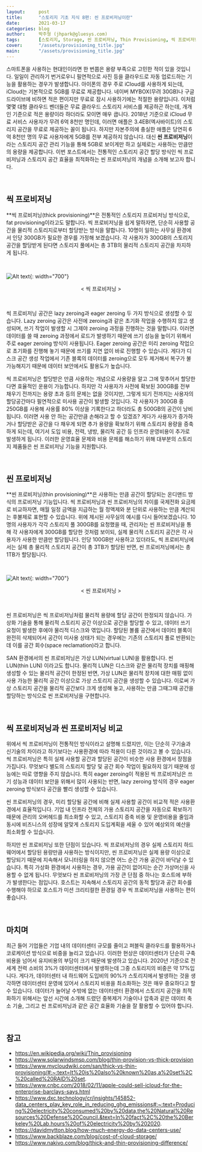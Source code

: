 ```yaml
---
layout:     post
title:      "스토리지 기초 지식 8편: 씬 프로비저닝이란"
date:       2021-03-17
categories: blog
author:     박주형 (jhpark@gluesys.com)
tags:       [스토리지, Storage, 씬 프로비저닝, Thin Provisioning, 씩 프로비저닝, Thick Provisioning, 스토리지 관리, Storage Management, 스토리지 가상화, Storage Virtualization]
cover:      "/assets/provisioning_title.jpg"
main:       "/assets/provisioning_title.jpg"
---
```


스마트폰을 사용하는 현대인이라면 한 번쯤은 용량 부족으로 고민한 적이 있을 것입니다. 일일이 관리하기 번거로우니 필연적으로 사진 등을 클라우드로 자동 업로드하는 기능을 활용하는 경우가 발생합니다. 아이폰의 경우 주로 iCloud를 사용하게 되는데, iCloud는 기본적으로 5GB를 무료로 제공합니다. 네이버 MYBOX(무려 30GB)나 구글 드라이브에 비하면 적은 편이지만 무료로 잠시 사용하기에는 적절한 용량입니다. 이처럼 몇몇 대형 클라우드 벤더들은 무료 클라우드 스토리지 서비스를 제공하곤 하는데, 개개인 기준으로 적은 용량이라 하더라도 모이면 매우 큽니다. 2018년 기준으로 iCloud 무료 서비스 사용자가 무려 6억 8천만 명인데, 이러면 애플은 3.4EB(엑사바이트)의 스토리지 공간을 무료로 제공하는 꼴이 됩니다. 하지만 자본주의에 충실한 애플은 당연히 6억 8천만 명의 무료 사용자에게 5GB를 전부 제공하지 않습니다. 대신 **씬 프로비저닝**이라는 스토리지 공간 관리 기능을 통해 5GB로 보이게만 하고 실제로는 사용하는 만큼만의 용량을 제공합니다. 이번 포스트에서는 전통적인 스토리지 공간 할당 방식인 씩 프로비저닝과 스토리지 공간 효율을 최적화하는 씬 프로비저닝의 개념을 소개해 보고자 합니다.  

&nbsp;

## 씩 프로비저닝
  
**씩 프로비저닝(thick provisioning)**은 전통적인 스토리지 프로비저닝 방식으로, fat provisioning이라고도 말합니다. 씩 프로비저닝을 쉽게 말하자면, 단순히 사용할 공간을 물리적 스토리지로부터 할당받는 방식을 말합니다. 10명이 일하는 사무실 환경에서 인당 300GB가 필요한 경우를 가정해 보겠습니다. 각 사용자가 300GB의 스토리지 공간을 할당받게 된다면 스토리지 풀에서는 총 3TB의 물리적 스토리지 공간을 차지하게 됩니다.   
  
&nbsp;
  
![Alt text](/assets/thick_provisioning.png){: width="700"}
<center>&#60; 씩 프로비저닝 &#62;</center>
  
&nbsp;
  
씩 프로비저닝 공간은 lazy zeroing과 eager zeroing 두 가지 방식으로 생성할 수 있습니다. Lazy zeroing 공간은 사전에 zeroing과 같은 초기화 작업을 수행하지 않고 생성되며, 쓰기 작업이 발생할 시 그제야 zeroing 과정을 진행하는 것을 말합니다. 이러면 데이터를 쓸 때 zeroing 과정에서 로드가 발생하기 때문에 쓰기 성능을 높이기 위해서 주로 eager zeroing 방식이 사용됩니다. Eager zeroing 공간은 미리 zeroing 작업으로 초기화를 진행해 놓기 때문에 쓰기를 지연 없이 바로 진행할 수 있습니다. 게다가 디스크 공간 생성 작업에서 기존 블록의 데이터를 zeroing으로 모두 제거해서 복구가 불가능해지기 때문에 데이터 보안에서도 활용도가 높습니다.  
  
씩 프로비저닝은 할당받은 만큼 사용하는 개념으로 사용량을 알고 그에 맞추어서 할당한다면 효율적인 운용이 가능합니다. 하지만 각 사용자가 사전에 확보된 300GB를 전부 채우기 전까지는 용량 초과 등의 문제는 없을 것이지만, 그렇게 되기 전까지는 사용자의 할당공간마다 필연적으로 미사용 공간이 발생할 것입니다. 각 사용자가 300GB 중 250GB를 사용해 사용률 80% 이상을 기록한다고 하더라도 총 500GB의 공간이 낭비됩니다. 이러면 사용 안 하는 공간만큼 손해라고 할 수 있겠죠? 게다가 사용자가 증가하거나 할당받은 공간을 다 채우게 되면 추가 용량을 확보하기 위해 스토리지 용량을 증축하게 되는데, 여기서 도입 비용, 전력, 냉방, 물리적 공간 등 인프라 운영비용이 추가로 발생하게 됩니다. 이러한 운영효율 문제와 비용 문제를 해소하기 위해 대부분의 스토리지 제품들은 씬 프로비저닝 기능을 지원합니다.  
  
&nbsp;
  
## 씬 프로비저닝
  
**씬 프로비저닝(thin provisioning)**은 사용하는 만큼 공간이 할당되는 온디맨드 방식의 프로비저닝 기능입니다. 씩 프로비저닝과 씬 프로비저닝의 차이를 국제전화 요금제로 비교하자면, 매월 일정 금액을 지급하는 월 정액제와 분 단위로 사용하는 만큼 계산되는 후불제로 표현할 수 있습니다. 위에 제시된 사무실의 예시를 다시 들어보겠습니다. 10명의 사용자가 각각 스토리지 풀 300GB를 요청했을 때, 관리자는 씬 프로비저닝을 통해 각 사용자에게 300GB를 할당한 것처럼 보이되, 실제 물리적 스토리지 공간은 각 사용자가 사용한 만큼만 할당됩니다. 인당 100GB만 사용하고 있더라도, 씩 프로비저닝에서는 실제 총 물리적 스토리지 공간이 총 3TB가 할당된 반면, 씬 프로비저닝에서는 총 1TB가 할당됩니다. 
  
&nbsp;
  
![Alt text](/assets/thin_provisioning.png){: width="700"}
<center>&#60; 씬 프로비저닝 &#62;</center>
  
&nbsp;
  
씬 프로비저닝은 씩 프로비저닝처럼 물리적 용량에 할당 공간이 한정되지 않습니다. 가상화 기술을 통해 물리적 스토리지 공간 이상으로 공간을 할당할 수 있고, 데이터 쓰기 요청이 발생한 후에야 물리적 디스크와 엮입니다. 할당된 볼륨 공간에서 데이터 블록이 완전히 삭제되어서 공간이 미사용 상태가 되는 경우에는 기존의 스토리지 풀로 반환되는데 이를 공간 회수(space reclamation)라고 합니다.  
  
SAN 환경에서의 씬 프로비저닝은 가상 LUN(virtual LUN)을 활용합니다. 씬 LUN(thin LUN) 이라고도 합니다. 물리적 LUN은 디스크와 같은 물리적 장치를 매핑해 생성할 수 있는 물리적 공간이 한정된 반면, 가상 LUN은 물리적 장치에 대한 매핑 없이 사용 가능한 물리적 공간 이상으로 가상 스토리지 공간을 생성할 수 있습니다. 이로써 가상 스토리지 공간을 물리적 공간보다 크게 생성해 놓고, 사용하는 만큼 그때그때 공간을 할당하는 방식으로 씬 프로비저닝을 구현합니다.  
  
&nbsp;  

## 씩 프로비저닝과 씬 프로비저닝 비교
  
위에서 씩 프로비저닝이 전통적인 방식이라고 설명해 드렸지만, 이는 단순히 구기술과 신기술의 차이라고 하기보다는 사용환경에 따라 적용이 다른 것이라고 볼 수 있습니다. 씩 프로비저닝은 특히 실제 사용할 공간과 할당된 공간이 비슷한 사용 환경에서 장점을 가집니다. 무엇보다 별도의 스토리지 할당 및 공간 회수 작업이 필요하지 않기 때문에 성능에는 따로 영향을 주지 않습니다. 특히 eager zeroing이 적용된 씩 프로비저닝은 쓰기 성능과 데이터 보안을 위해서 많이 사용되는 반면, lazy zeroing 방식의 경우 eager zeroing 방식보다 공간을 빨리 생성할 수 있습니다.  
  
씬 프로비저닝의 경우, 미리 할당될 공간에 비해 실제 사용할 공간이 비교적 적은 사용환경에서 효율적입니다. 기업 내 인프라 전체의 가용 스토리지 공간을 자동으로 확보하기 때문에 관리의 오버헤드를 최소화할 수 있고, 스토리지 증축 비용 및 운영비용을 줄임과 동시에 비즈니스의 성장에 알맞게 스토리지 도입계획을 세울 수 있어 예상외의 예산을 최소화할 수 있습니다.  
  
하지만 씬 프로비저닝 또한 단점이 있습니다. 씩 프로비저닝의 경우 실제 스토리지 하드웨어에서 할당된 용량만큼 사용하는 방식이지만, 씬 프로비저닝은 실제 용량 이상으로 할당되기 때문에 지속해서 모니터링을 하지 않으면 어느 순간 가용 공간이 바닥날 수 있습니다. 특히 가상화 환경에서 사용하는 경우, 가용 공간이 없어지는 순간 가상머신을 사용할 수 없게 됩니다. 무엇보다 씬 프로비저닝의 가장 큰 단점 중 하나는 호스트에 부하가 발생한다는 점입니다. 호스트는 지속해서 스토리지 공간의 동적 할당과 공간 회수를 수행해야 하므로 호스트가 미션 크리티컬한 환경일 경우 씩 프로비저닝을 사용하는 편이 좋습니다.  
  
&nbsp;
  
## 마치며
  
최근 들어 기업들은 기업 내의 데이터센터 규모를 줄이고 퍼블릭 클라우드를 활용하거나 코로케이션 방식으로 비중을 늘리고 있습니다. 이러한 현상은 데이터센터가 단순히 구축 비용을 넘어서 유지비용의 부담이 크기 때문에 발생하고 있습니다. 2020년 기준으로 전 세계 전력 소비의 3%가 데이터센터에서 발생하는데 그중 스토리지의 비중은 약 17%입니다. 게다가, 데이터센터 내 하드웨어 도입비의 90%가 스토리지에서 발생하는 것을 생각하면 데이터센터 운영에 있어서 스토리지 비용을 최소화하는 것은 매우 중요하다고 할 수 있습니다. 데이터가 늘어날 수밖에 없는 데이터센터 환경에서 스토리지 공간을 최적화하기 위해서는 앞선 시간에 소개해 드렸던 중복제거 기술이나 압축과 같은 데이터 축소 기술, 그리고 씬 프로비저닝과 같은 공간 효율화 기술을 잘 활용할 수 있어야 합니다.  
  
&nbsp;
  
## 참고
  
 * https://en.wikipedia.org/wiki/Thin_provisioning
 * https://www.solarwindsmsp.com/blog/thin-provision-vs-thick-provision
 * https://www.mycloudwiki.com/san/thick-vs-thin-provisioning/#:~:text=It%20is%20also%20known%20as,a%20set%2C%20called%20RAID%20set.
 * https://www.cnbc.com/2018/02/11/apple-could-sell-icloud-for-the-enterprise-barclays-says.html
 * https://www.dxc.technology/cr/insights/145852-data_centers_play_key_role_in_reducing_ghg_emissions#:~:text=Producing%20electricity%20consumed%20by%20data,the%20Natural%20Resources%20Defense%20Council.&text=In%20fact%2C%20the%20Berkeley%20Lab,hours%20of%20electricity%20by%202020.
 * https://davidmytton.blog/how-much-energy-do-data-centers-use/
 * https://www.backblaze.com/blog/cost-of-cloud-storage/
 * https://www.nakivo.com/blog/thick-and-thin-provisioning-difference/
  
  